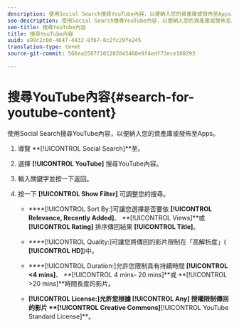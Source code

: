 ```yaml
---
description: 使用Social Search搜尋YouTube內容，以便納入您的資產庫或發佈至Apps。
seo-description: 使用Social Search搜尋YouTube內容，以便納入您的資產庫或發佈至Apps。
seo-title: 搜尋YouTube內容
title: 搜尋YouTube內容
uuid: a99c2c0d-4647-4432-8f67-8c2fc29fe245
translation-type: tm+mt
source-git-commit: 566ea2587f101202045488e9f4edf73ece100293

---
```



# 搜尋YouTube內容{#search-for-youtube-content}

使用Social Search搜尋YouTube內容，以便納入您的資產庫或發佈至Apps。

1. 導覽 **[!UICONTROL Social Search]**至。
1. 選擇 **[!UICONTROL YouTube]** 搜尋YouTube內容。
1. 輸入關鍵字並按一下返回。
1. 按一下 **[!UICONTROL Show Filter]** 可調整您的搜尋。

   * ****[!UICONTROL Sort By:]可讓您選擇是否要依 **[!UICONTROL Relevance, Recently Added]**、 **[!UICONTROL Views]**或 **[!UICONTROL Rating]** 排序傳回結果 **[!UICONTROL Title]**。

   * ****[!UICONTROL Quality:]可讓您將傳回的影片限制在「高解析度」( **[!UICONTROL HD]**)中。

   * ****[!UICONTROL Duration:]允許您限制具有持續時間 **[!UICONTROL <4 mins]**、 **[!UICONTROL 4 mins- 20 mins]**或 **[!UICONTROL >20 mins]**時間長度的影片。

   * ****[!UICONTROL License:]允許您根據 **[!UICONTROL Any]** 授權限制傳回的影片 **[!UICONTROL Creative Commons]****[!UICONTROL YouTube Standard License]**。

